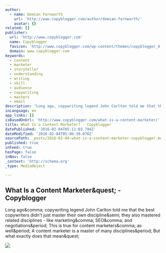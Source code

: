 ```yaml
---
author:
  - name: Demian Farnworth
    url: 'http://www.copyblogger.com/author/demian-farnworth/'
    avatar: {}
related: []
publisher:
  url: 'http://www.copyblogger.com'
  name: Copyblogger
  favicon: 'http://www.copyblogger.com/wp-content/themes/copyblogger_4.0/assets/img/favicon.ico'
  domain: www.copyblogger.com
keywords:
  - content
  - marketer
  - storyteller
  - understanding
  - writing
  - skill
  - audience
  - copywriting
  - masters
  - email
description: "Long ago, copywriting legend John Carlton told me that the best copywriters didn't just master their own discipline; they also mastered related disciplines - like marketing, SEO, and negotiations. This is true for content marketers, as well. A content marketer is a master of many disciplines. But what exactly does that mean?"
inLanguage: en
app_links: []
isBasedOnUrl: 'http://www.copyblogger.com/what-is-a-content-marketer/'
title: What Is a Content Marketer? - Copyblogger
datePublished: '2016-02-04T05:11:03.794Z'
dateModified: '2016-02-04T05:06:39.076Z'
sourcePath: _posts/2016-02-04-what-is-a-content-marketer-copyblogger.md
published: true
inFeed: true
hasPage: false
inNav: false
_context: 'http://schema.org'
_type: MediaObject

---
```

<article style=""><h1>What Is a Content Marketer&amp;quest; - Copyblogger</h1><p>Long ago&amp;comma; copywriting legend John Carlton told me that the best copywriters didn't just master their own discipline&amp;semi; they also mastered related disciplines - like marketing&amp;comma; SEO&amp;comma; and negotiations&amp;period; This is true for content marketers&amp;comma; as well&amp;period; A content marketer is a master of many disciplines&amp;period; But what exactly does that mean&amp;quest;</p><img src="http://www.copyblogger.com/images/2016/02/what-is-a-content-marketer.jpg" /></article>